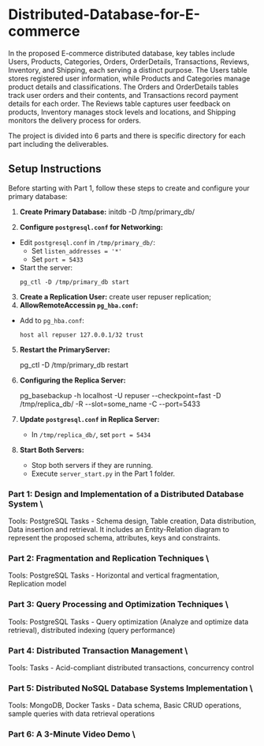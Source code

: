 # Distributed-Database-for-E-commerce

In the proposed E-commerce distributed database, key tables
include Users, Products, Categories, Orders, OrderDetails,
Transactions, Reviews, Inventory, and Shipping, each serving a
distinct purpose. The Users table stores registered user information,
while Products and Categories manage product details and
classifications. The Orders and OrderDetails tables track user
orders and their contents, and Transactions record payment details
for each order. The Reviews table captures user feedback on
products, Inventory manages stock levels and locations, and
Shipping monitors the delivery process for orders.

The project is divided into 6 parts and there is specific directory for each part including the deliverables.


## Setup Instructions

Before starting with Part 1, follow these steps to create and configure your primary database:

1. **Create Primary Database:**
   initdb -D /tmp/primary_db/

2. **Configure `postgresql.conf` for Networking:**

- Edit `postgresql.conf` in `/tmp/primary_db/`:
  - Set `listen_addresses = '*'`
  - Set `port = 5433`
- Start the server:
  ```
  pg_ctl -D /tmp/primary_db start
  ```

3. **Create a Replication User:**
   create user repuser replication;
5. **AllowRemoteAccessin `pg_hba.conf`:**

- Add to `pg_hba.conf`:
  ```
  host all repuser 127.0.0.1/32 trust
  ```

5. **Restart the PrimaryServer:**

   pg_ctl -D /tmp/primary_db restart
6. **Configuring the Replica Server:**

   pg_basebackup -h localhost -U repuser --checkpoint=fast -D /tmp/replica_db/ -R --slot=some_name -C --port=5433
7. **Update `postgresql.conf` in Replica Server:**

   - In `/tmp/replica_db/`, set `port = 5434`
8. **Start Both Servers:**

   - Stop both servers if they are running.
   - Execute `server_start.py` in the Part 1 folder.

### Part 1: Design and Implementation of a Distributed Database System  \

Tools: PostgreSQL 
Tasks - Schema design, Table creation, Data distribution, Data insertion and retrieval.
It includes an Entity-Relation diagram to represent the proposed schema, attributes, keys and constraints.

### Part 2: Fragmentation and Replication Techniques \

Tools: PostgreSQL 
Tasks - Horizontal and vertical fragmentation, Replication model

### Part 3: Query Processing and Optimization Techniques \

Tools: PostgreSQL
Tasks - Query optimization (Analyze and optimize data retrieval), distributed indexing (query performance)

### Part 4: Distributed Transaction Management \

Tools: 
Tasks - Acid-compliant distributed transactions, concurrency control

### Part 5: Distributed NoSQL Database Systems Implementation \

Tools: MongoDB, Docker 
Tasks - Data schema, Basic CRUD operations, sample queries with data retrieval operations

### Part 6: A 3-Minute Video Demo \
